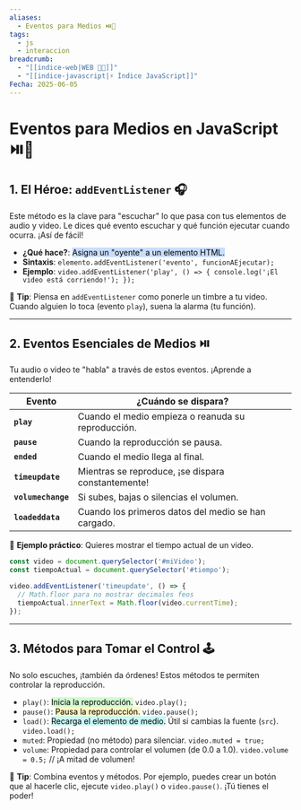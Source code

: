 ```yaml
---
aliases:
  - Eventos para Medios ⏯️📅
tags:
  - js
  - interaccion
breadcrumb:
  - "[[indice-web|WEB 🔗📝]]"
  - "[[indice-javascript|⚡ Índice JavaScript]]"
Fecha: 2025-06-05
---
```

# Eventos para Medios en JavaScript ⏯️📅
## 1. El Héroe: `addEventListener` 🎧

Este método es la clave para "escuchar" lo que pasa con tus elementos de audio y video. Le dices qué evento escuchar y qué función ejecutar cuando ocurra. ¡Así de fácil!

- **¿Qué hace?**: <mark style="background: #ADCCFFA6;">Asigna un "oyente" a un elemento HTML.</mark>
- **Sintaxis**: `elemento.addEventListener('evento', funcionAEjecutar);`
- **Ejemplo**: `video.addEventListener('play', () => { console.log('¡El video está corriendo!'); });`

📌 **Tip**: Piensa en `addEventListener` como ponerle un timbre a tu video. Cuando alguien lo toca (evento `play`), suena la alarma (tu función).

---

## 2. Eventos Esenciales de Medios ⏯️

Tu audio o video te "habla" a través de estos eventos. ¡Aprende a entenderlo!

| **Evento**         | **¿Cuándo se dispara?**                             |
| ------------------ | --------------------------------------------------- |
| **`play`**         | Cuando el medio empieza o reanuda su reproducción.  |
| **`pause`**        | Cuando la reproducción se pausa.                    |
| **`ended`**        | Cuando el medio llega al final.                     |
| **`timeupdate`**   | Mientras se reproduce, ¡se dispara constantemente!  |
| **`volumechange`** | Si subes, bajas o silencias el volumen.             |
| **`loadeddata`**   | Cuando los primeros datos del medio se han cargado. |

🧠 **Ejemplo práctico**: Quieres mostrar el tiempo actual de un video.

```js
const video = document.querySelector('#miVideo');
const tiempoActual = document.querySelector('#tiempo');

video.addEventListener('timeupdate', () => {
  // Math.floor para no mostrar decimales feos
  tiempoActual.innerText = Math.floor(video.currentTime);
});
```

---

## 3. Métodos para Tomar el Control 🕹️

No solo escuches, ¡también da órdenes! Estos métodos te permiten controlar la reproducción.

- `play()`: <mark style="background: #BBFABBA6;">Inicia la reproducción.</mark> `video.play();`
- `pause()`: <mark style="background: #FFF3A3A6;">Pausa la reproducción.</mark> `video.pause();`
- `load()`: <mark style="background: #ABF7F7A6;">Recarga el elemento de medio.</mark> Útil si cambias la fuente (`src`). `video.load();`
- `muted`: Propiedad (no método) para silenciar. `video.muted = true;`
- `volume`: Propiedad para controlar el volumen (de 0.0 a 1.0). `video.volume = 0.5;` // ¡A mitad de volumen!

📘 **Tip**: Combina eventos y métodos. Por ejemplo, puedes crear un botón que al hacerle clic, ejecute `video.play()` o `video.pause()`. ¡Tú tienes el poder!
